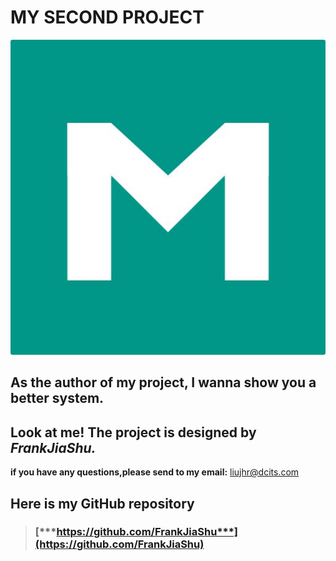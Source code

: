 # MY SECOND PROJECT  
![](https://github.com/FrankJiaShu/TWStar/blob/master/images/markdown.jpg?raw=true)  
## As the author of my project, I wanna show you a better system.  
## **Look at me! The project is designed by *FrankJiaShu.***  
**if you have any questions,please send to my email:** <liujhr@dcits.com>  

## Here is my GitHub repository
> ### [***https://github.com/FrankJiaShu***](https://github.com/FrankJiaShu)
